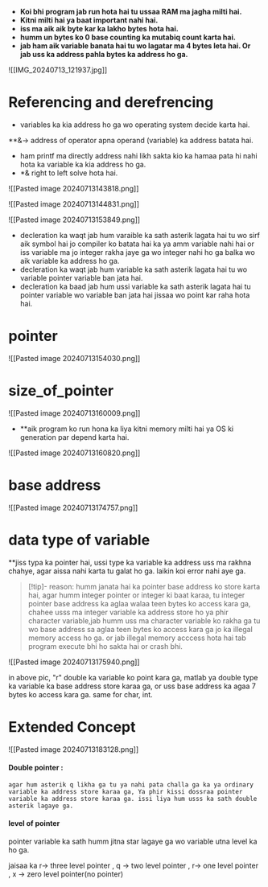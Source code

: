 
- **Koi bhi program jab run hota hai tu ussaa RAM ma jagha milti hai.** 
- **Kitni milti hai ya baat important nahi hai.** 
- **iss ma aik aik byte kar ka lakho bytes hota hai.** 
- **humm un bytes ko 0 base counting ka mutabiq count karta hai.** 
- **jab ham aik variable banata hai tu wo lagatar ma 4 bytes leta hai. Or jab uss ka address pahla bytes ka address ho ga.** 

![[IMG_20240713_121937.jpg]]


# Referencing and derefrencing

- variables ka kia address ho ga wo operating system decide karta hai. 

**&-> address of operator apna operand (variable) ka address batata hai. 

- ham printf ma directly address nahi likh sakta kio ka hamaa pata hi nahi hota ka variable ka kia address ho ga.
- *& right to left solve hota hai.

![[Pasted image 20240713143818.png]]

![[Pasted image 20240713144831.png]]


![[Pasted image 20240713153849.png]]

- decleration ka waqt jab hum varaible ka sath asterik lagata hai tu wo sirf aik symbol hai jo compiler ko batata hai ka ya amm variable nahi hai or iss variable ma jo integer rakha jaye ga wo integer nahi ho ga balka wo aik variable ka address ho ga.
- decleration ka waqt jab hum variable ka sath asterik lagata hai tu wo variable pointer variable ban jata hai.
- decleration ka baad jab hum ussi variable ka sath asterik lagata hai tu pointer variable wo variable ban jata hai jissaa wo point kar raha hota hai.

# pointer

![[Pasted image 20240713154030.png]]

# size_of_pointer


![[Pasted image 20240713160009.png]]

- **aik program ko run hona ka liya kitni memory milti hai ya OS ki generation par depend karta hai.

![[Pasted image 20240713160820.png]]




# base address

![[Pasted image 20240713174757.png]]



# data type of variable

**jiss typa ka pointer hai, ussi type ka variable ka address uss ma rakhna chahye, agar aissa nahi karta tu galat ho ga. laikin koi error nahi aye ga.

>[!tip]- reason:
humm janata hai ka pointer base address ko store karta hai, agar humm integer pointer or integer ki baat karaa, tu integer pointer base address ka aglaa walaa teen bytes ko access kara ga, chahee usss ma integer variable ka address store ho ya phir character variable,jab humm uss ma character variable ko rakha ga tu wo base address sa aglaa teen bytes ko access kara ga jo ka illegal memory access ho ga. or jab illegal memory acccess hota hai tab program execute bhi ho sakta hai or crash bhi.  


![[Pasted image 20240713175940.png]]


in above pic, "r" double ka variable ko point kara ga, matlab ya double type ka variable ka base address store karaa ga, or uss base address ka agaa 7 bytes ko access kara ga. same for char, int.


# Extended Concept


![[Pasted image 20240713183128.png]]


#### Double pointer :
	agar hum asterik q likha ga tu ya nahi pata challa ga ka ya ordinary variable ka address store karaa ga, Ya phir kissi dossraa pointer variable ka address store karaa ga. issi liya hum usss ka sath double asterik lagaye ga.

#### level of pointer

pointer variable ka sath humm jitna star lagaye ga wo variable utna level ka ho ga.

jaisaa ka r-> three level pointer , q -> two level pointer , r-> one level pointer , x -> zero level pointer(no pointer)

